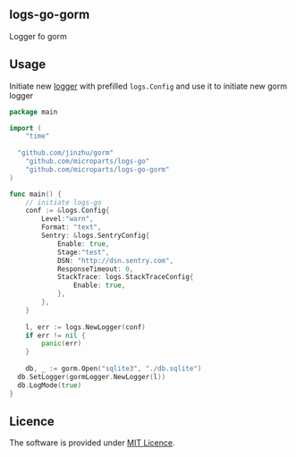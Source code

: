 logs-go-gorm
-----------

Logger fo gorm

## Usage

Initiate new [logger](https://github.com/microparts/logs-go) with prefilled `logs.Config` and use it to initiate new gorm logger

```go
package main

import (
	"time"
	
  "github.com/jinzhu/gorm"
	"github.com/microparts/logs-go"
	"github.com/microparts/logs-go-gorm"
)

func main() {
	// initiate logs-go
	conf := &logs.Config{
		Level:"warn",
		Format: "text",
		Sentry: &logs.SentryConfig{
			Enable: true,
			Stage:"test",
			DSN: "http://dsn.sentry.com",
			ResponseTimeout: 0,
			StackTrace: logs.StackTraceConfig{
				Enable: true,
			},
		},
	}
	
	l, err := logs.NewLogger(conf)
	if err != nil {
		panic(err)
	}
	
	db, _ := gorm.Open("sqlite3", "./db.sqlite")
  db.SetLogger(gormLogger.NewLogger(l))
  db.LogMode(true)
}
```

## Licence

The software is provided under [MIT Licence](LICENCE).